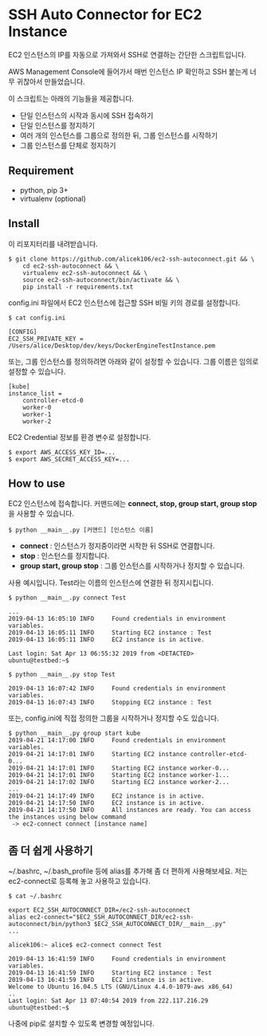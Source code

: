 # SSH Auto Connector for EC2 Instance

EC2 인스턴스의 IP를 자동으로 가져와서 SSH로 연결하는 간단한 스크립트입니다.

AWS Management Console에 들어가서 매번 인스턴스 IP 확인하고 SSH 붙는게 너무 귀찮아서 만들었습니다.

이 스크립트는 아래의 기능들을 제공합니다.

- 단일 인스턴스의 시작과 동시에 SSH 접속하기
- 단일 인스턴스를 정지하기
- 여러 개의 인스턴스를 그룹으로 정의한 뒤, 그룹 인스턴스를 시작하기
- 그룹 인스턴스를 단체로 정지하기

## Requirement

- python, pip 3+
- virtualenv (optional)

## Install

이 리포지터리를 내려받습니다.

```
$ git clone https://github.com/alicek106/ec2-ssh-autoconnect.git && \
    cd ec2-ssh-autoconnect && \
    virtualenv ec2-ssh-autoconnect && \
    source ec2-ssh-autoconnect/bin/activate && \
    pip install -r requirements.txt
```

config.ini 파일에서 EC2 인스턴스에 접근할 SSH 비밀 키의 경로를 설정합니다.

```
$ cat config.ini

[CONFIG]
EC2_SSH_PRIVATE_KEY = /Users/alice/Desktop/dev/keys/DockerEngineTestInstance.pem
```

또는, 그룹 인스턴스를 정의하려면 아래와 같이 설정할 수 있습니다. 그룹 이름은 임의로 설정할 수 있습니다.

```
[kube]
instance_list =
    controller-etcd-0
    worker-0
    worker-1
    worker-2
```

EC2 Credential 정보를 환경 변수로 설정합니다.

```
$ export AWS_ACCESS_KEY_ID=...
$ export AWS_SECRET_ACCESS_KEY=...
```

## How to use

EC2 인스턴스에 접속합니다. 커맨드에는 **connect, stop, group start, group stop**을 사용할 수 있습니다.

```
$ python __main__.py [커맨드] [인스턴스 이름]
```

- **connect** : 인스턴스가 정지중이라면 시작한 뒤 SSH로 연결합니다.
- **stop** : 인스턴스를 정지합니다.
- **group start, group stop** : 그룹 인스턴스를 시작하거나 정지할 수 있습니다.

사용 예시입니다. Test라는 이름의 인스턴스에 연결한 뒤 정지시킵니다.

```
$ python __main__.py connect Test

...
2019-04-13 16:05:10 INFO     Found credentials in environment variables.
2019-04-13 16:05:11 INFO     Starting EC2 instance : Test
2019-04-13 16:05:11 INFO     EC2 instance is in active.

Last login: Sat Apr 13 06:55:32 2019 from <DETACTED>
ubuntu@testbed:~$
```

```
$ python __main__.py stop Test

2019-04-13 16:07:42 INFO     Found credentials in environment variables.
2019-04-13 16:07:43 INFO     Stopping EC2 instance : Test
```

또는, config.ini에 직접 정의한 그룹을 시작하거나 정지할 수도 있습니다.

```
$ python __main__.py group start kube
2019-04-21 14:17:00 INFO     Found credentials in environment variables.
2019-04-21 14:17:01 INFO     Starting EC2 instance controller-etcd-0...
2019-04-21 14:17:01 INFO     Starting EC2 instance worker-0...
2019-04-21 14:17:01 INFO     Starting EC2 instance worker-1...
2019-04-21 14:17:02 INFO     Starting EC2 instance worker-2...
...
2019-04-21 14:17:49 INFO     EC2 instance is in active.
2019-04-21 14:17:50 INFO     EC2 instance is in active.
2019-04-21 14:17:50 INFO     All instances are ready. You can access the instances using below command
 -> ec2-connect connect [instance name]
```



## 좀 더 쉽게 사용하기

~/.bashrc, ~/.bash_profile 등에 alias를 추가해 좀 더 편하게 사용해보세요. 저는 ec2-connect로 등록해 놓고 사용하고 있습니다.

```
$ cat ~/.bashrc

export EC2_SSH_AUTOCONNECT_DIR=/ec2-ssh-autoconnect
alias ec2-connect="$EC2_SSH_AUTOCONNECT_DIR/ec2-ssh-autoconnect/bin/python3 $EC2_SSH_AUTOCONNECT_DIR/__main__.py"
...
```

```
alicek106:~ alice$ ec2-connect connect Test

2019-04-13 16:41:59 INFO     Found credentials in environment variables.
2019-04-13 16:41:59 INFO     Starting EC2 instance : Test
2019-04-13 16:41:59 INFO     EC2 instance is in active.
Welcome to Ubuntu 16.04.5 LTS (GNU/Linux 4.4.0-1079-aws x86_64)
..
Last login: Sat Apr 13 07:40:54 2019 from 222.117.216.29
ubuntu@testbed:~$
```

나중에 pip로 설치할 수 있도록 변경할 예정입니다.